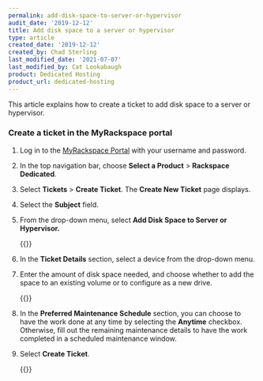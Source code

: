 ```yaml
---
permalink: add-disk-space-to-server-or-hypervisor
audit_date: '2019-12-12'
title: Add disk space to a server or hypervisor
type: article
created_date: '2019-12-12'
created_by: Chad Sterling
last_modified_date: '2021-07-07'
last_modified_by: Cat Lookabaugh
product: Dedicated Hosting
product_url: dedicated-hosting
---
```


This article explains how to create a ticket to add disk space to a server or hypervisor.

### Create a ticket in the MyRackspace portal

1. Log in to the [MyRackspace Portal](https://login.rackspace.com/login) with your username and
   password.

2. In the top navigation bar, choose **Select a Product** > **Rackspace Dedicated**.

3. Select **Tickets** > **Create Ticket**. The **Create New Ticket** page displays.

4. Select the **Subject** field.

5. From the drop-down menu, select **Add Disk Space to Server or Hypervisor.**

   {{<image src="adddisk1.png" alt="" title="">}}

6. In the **Ticket Details** section, select a device from the drop-down menu.

7. Enter the amount of disk space needed, and choose whether to add the space to an existing volume or to
   configure as a new drive.

   {{<image src="adddisk2.png" alt="" title="">}}

8. In the **Preferred Maintenance Schedule** section, you can choose to have the
   work done at any time by selecting the **Anytime** checkbox.  Otherwise, fill
   out the remaining maintenance details to have the work completed in a
   scheduled maintenance window.

9. Select **Create Ticket**.

   {{<image src="adddisk3.png" alt="" title="">}}
